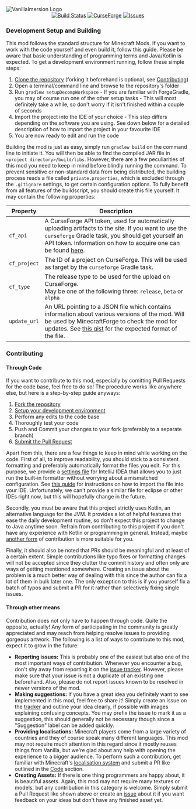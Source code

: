 <img align="center" src="http://patches.mineformers.de/minecraft/vimmersion/github_images/banner.png?t=0" alt="VanillaImersion Logo">
<div align="center">
  <a href="https://travis-ci.org/PaleoCrafter/VanillaImmersion"><img src="http://services.mineformers.de/travis/build-status/PaleoCrafter/VanillaImmersion" alt="Build Status"></a>
  <a href="http://minecraft.curseforge.com/projects/vanilla-immersion"><img src="http://services.mineformers.de/static/curseforge" alt="CurseForge"></a>
  <a href="https://github.com/PaleoCrafter/VanillaImmersion/issues"><img src="http://services.mineformers.de/static/issues" alt="Issues"></a>
</div>

### Development Setup and Building
This mod follows the standard structure for Minecraft Mods. If you want to work with the code yourself and even build it, follow this guide. Please be aware that basic understanding of programming terms and Java/Kotlin is expected.
To get a development environment running, follow these simple steps:

  1. [Clone the repository](https://help.github.com/articles/cloning-a-repository/) (forking it beforehand is optional, see [Contributing](#contributing))
  2. Open a terminal/command line and browse to the repository's folder
  3. Run `gradlew setupDecompWorkspace`
    - If you are familiar with ForgeGradle, you may of course run one of the other setup tasks
    - This will most definitely take a while, so don't worry if it isn't finished within a couple of seconds
  4. Import the project into the IDE of your choice
    - This step differs depending on the software you are using. See down below for a detailed description of how to import the project in your favourite IDE
  5. You are now ready to edit and run the code

Building the mod is just as easy, simply run `gradlew build` on the command line to initiate it. You will then be able to find the compiled JAR file in `<project directory>/build/libs`. However, there are a few peculiarities of this mod you need to keep in mind before blindly running the command. To prevent sensitive or non-standard data from being distributed, the building process reads a file called `private.properties`, which is excluded through the `.gitignore` settings, to get certain configuration options. To fully benefit from all features of the buildscript, you should create this file yourself. It may contain the following properties:

|Property|Description|
|--------|-----------|
|`cf_api`|A CurseForge API token, used for automatically uploading artifacts to the site. If you want to use the `curseforge` Gradle task, you should get yourself an API token. Information on how to acquire one can be found [here](https://github.com/curseforge/api#generate-a-token).|
|`cf_project`|The ID of a project on CurseForge. This will be used as target by the `curseforge` Gradle task.|
|`cf_type`|The release type to be used for the upload on CurseForge.<br>May be one of the following three: `release`, `beta` or `alpha`|
|`update_url`|An URL pointing to a JSON file which contains information about various versions of the mod. Will be used by MinecraftForge to check the mod for updates. See [this gist](https://gist.github.com/LexManos/7aacb9aa991330523884) for the expected format of the file.|

### Contributing
#### Through Code
If you want to contribute to this mod, especially by comitting Pull Requests for the code base, feel free to do so! The procedure works like anywhere else, but here is a step-by-step guide anyways:

  1. [Fork the repository](https://help.github.com/articles/fork-a-repo/)
  2. [Setup your development environment](https://github.com/PaleoCrafter/VanillaImmersion/new/master?readme=1#development-setup-and-building)
  3. Perform any edits to the code base
  4. Thoroughly test your code
  5. Push and Commit your changes to your fork (preferably to a separate branch)
  6. [Submit the Pull Request](https://help.github.com/articles/creating-a-pull-request/)

Apart from this, there are a few things to keep in mind while working on the code.
First of all, to improve readability, you should stick to a consistent formatting and preferably automatically format the files you edit. For this purpose, we provide a [settings file](https://gist.github.com/PaleoCrafter/abb5a3b62dee0760bf8476191ce27d9d) for IntelliJ IDEA that allows you to just run the built-in formatter without worrying about a mismatched configuration. See [this guide](https://www.jetbrains.com/help/idea/2016.1/copying-code-style-settings.html) for instructions on how to import the file into your IDE. Unfortunately, we can't provide a similar file for eclipse or other IDEs right now, but this will hopefully change in the future.

Secondly, you must be aware that this project strictly uses Kotlin, an alternative language for the JVM. It provides a lot of helpful features that ease the daily development routine, so don't expect this project to change to Java anytime soon. Refrain from contributing to this project if you don't have any experience with Kotlin or programming in general. Instead, maybe [another form](#through-other-means) of contribution is more suitable for you.

Finally, it should also be noted that PRs should be meaningful and at least of a certain extent. Simple contributions like typo fixes or formatting changes will not be accepted since they clutter the commit history and often only are ways of getting mentioned somewhere. Creating an issue about the problem is a much better way of dealing with this since the author can fix a lot of them in bulk later one. The only exception to this is if you yourself fix a batch of typos and submit a PR for it rather than selectively fixing single issues.

#### Through other means
Contribution does not only have to happen through code. Quite the opposite, actually! Any form of participating in the community is greatly appreciated and may reach from helping resolve issues to providing gorgeous artwork. The following is a list of ways to contribute to this mod, expect it to grow in the future:

  - **Reporting issues:** This is probably one of the easiest but also one of the most important ways of contribution. Whenever you encounter a bug, don't shy away from reporting it on the [issue tracker](https://github.com/PaleoCrafter/VanillaImmersion/issues). However, please make sure that your issue is not a duplicate of an existing one beforehand. Also, please do not report issues known to be resolved in newer versions of the mod.
  - **Making suggestions:** If you have a great idea you definitely want to see implemented in this mod, feel free to share it! Simply create an issue on the [tracker](https://github.com/PaleoCrafter/VanillaImmersion/issues) and outline your idea clearly, if possible with images explaining confusing concepts. You may prefix the issue to mark it as a suggestion, this should generally not be necessary though since a "Suggestion" label can be added quickly.
  - **Providing localisations:** Minecraft players come from a large variety of countries and they of course speak many different languages. This mod may not require much attention in this regard since it mostly reuses things from Vanilla, but we're glad about any help with opening the experience to a bigger audience. To perform such a contribution, get familiar with Minecraft's [localisation system](http://minecraft.gamepedia.com/Language) and submit a PR like outlined in the [Code](#through-code) section.
  - **Creating Assets:** If there is one thing programmers are happy about, it is beautiful assets. Again, this mod may not require many textures or models, but any contribution in this category is welcome. Simply submit a Pull Request like shown above or create an [issue](https://github.com/PaleoCrafter/VanillaImmersion/issues) about it if you want feedback on your ideas but don't have any finished asset yet.